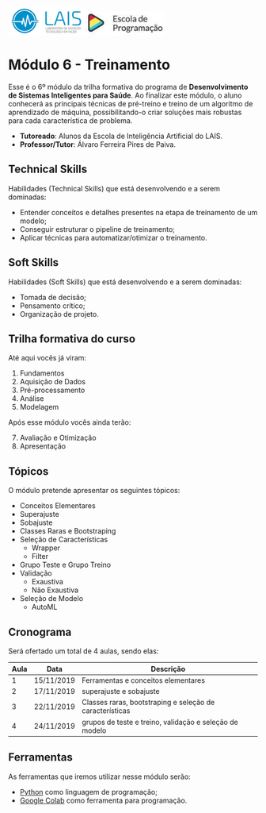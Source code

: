 ![imgs-logos-lais](imgs/logos/lais-logo.png)
![imgs-logos-programacao](imgs/logos/escola-programacao-logo.png)

# Módulo 6 - Treinamento
Esse é o 6º módulo da trilha formativa do programa de **Desenvolvimento de Sistemas Inteligentes para Saúde**. Ao finalizar este módulo, o aluno conhecerá as principais técnicas de pré-treino e treino de um algoritmo de aprendizado de máquina, possibilitando-o criar soluções mais robustas para cada característica de problema.

- **Tutoreado**: Alunos da Escola de Inteligência Artificial do LAIS.
- **Professor/Tutor**: Álvaro Ferreira Pires de Paiva.

## Technical Skills
Habilidades (Technical Skills) que está desenvolvendo e a serem dominadas:

- Entender conceitos e detalhes presentes na etapa de treinamento de um modelo;
- Conseguir estruturar o pipeline de treinamento;
- Aplicar técnicas para automatizar/otimizar o treinamento.

## Soft Skills
Habilidades (Soft Skills) que está desenvolvendo e a serem dominadas:

- Tomada de decisão;
- Pensamento crítico;
- Organização de projeto.

## Trilha formativa do curso
Até aqui vocês já viram:

1. Fundamentos
2. Aquisição de Dados
3. Pré-processamento
4. Análise
5. Modelagem

Após esse módulo vocês ainda terão:

7. Avaliação e Otimização
8. Apresentação

## Tópicos
O módulo pretende apresentar os seguintes tópicos:

- Conceitos Elementares
- Superajuste
- Sobajuste
- Classes Raras e Bootstraping
- Seleção de Características
  - Wrapper
  - Filter
- Grupo Teste e Grupo Treino
- Validação
  - Exaustiva
  - Não Exaustiva
- Seleção de Modelo
  - AutoML

## Cronograma
Será ofertado um total de 4 aulas, sendo elas:

| Aula | Data       | Descrição |
| ---- | ---------- | --------- |
| 1    | 15/11/2019 | Ferramentas e conceitos elementares  |
| 2    | 17/11/2019 | superajuste e sobajuste |
| 3    | 22/11/2019 | Classes raras, bootstraping e seleção de características |
| 4    | 24/11/2019 | grupos de teste e treino, validação e seleção de modelo |

## Ferramentas
As ferramentas que iremos utilizar nesse módulo serão:

- [Python](https://www.python.org/) como linguagem de programação;
- [Google Colab](https://colab.research.google.com) como ferramenta para programação.
